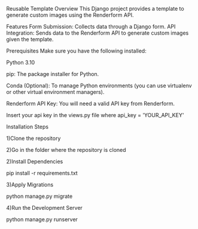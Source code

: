Reusable Template
Overview
This Django project provides a template to generate custom images using the Renderform API.

Features
Form Submission: Collects data through a Django form.
API Integration: Sends data to the Renderform API to generate custom images given the template.

Prerequisites
Make sure you have the following installed:

Python 3.10

pip: The package installer for Python.

Conda (Optional): To manage Python environments (you can use virtualenv or other virtual environment managers).

Renderform API Key: You will need a valid API key from Renderform.

Insert your api key in the views.py file where api_key = 'YOUR_API_KEY'

Installation Steps

1)Clone the repository

2)Go in the folder where the repository is cloned

2)Install Dependencies

pip install -r requirements.txt

3)Apply Migrations

python manage.py migrate

4)Run the Development Server

python manage.py runserver